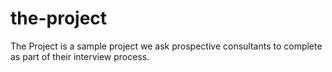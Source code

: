 # the-project
The Project is a sample project we ask prospective consultants to complete as part of their interview process. 
